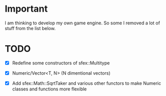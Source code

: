# Important
I am thinking to develop my own game engine. So some I removed a lot of stuff from the list below.  

# TODO
+ [X] Redefine some constructors of sfex::Multitype
+ [X] Numeric/Vector<T, N> (N dimentional vectors)
+ [X] Add sfex::Math::SqrtTaker and various other functors to make Numeric classes and functions more flexible

